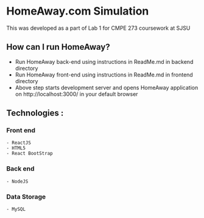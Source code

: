 # HomeAway.com Simulation
This was developed as a part of Lab 1 for CMPE 273 coursework at SJSU

## How can I run HomeAway?
  - Run HomeAway back-end using instructions in ReadMe.md in backend directory
  - Run HomeAway front-end using instructions in ReadMe.md in frontend directory
  - Above step starts development server and opens HomeAway application on http://localhost:3000/ in your default browser
    
## Technologies : 

  ### Front end 
    - ReactJS
    - HTML5
    - React BootStrap

  ### Back end 
    - NodeJS

  ### Data Storage
    - MySQL
